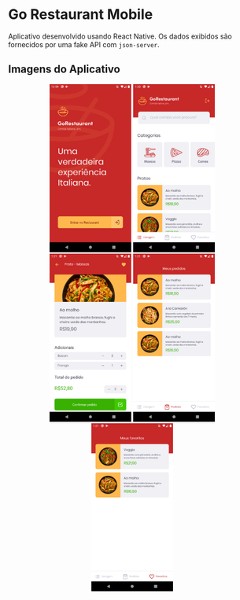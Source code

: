 # Go Restaurant Mobile

Aplicativo desenvolvido usando React Native. Os dados exibidos são fornecidos por uma fake API com `json-server`.


## Imagens do Aplicativo

<p align="center">
  <img src=".github/GoRestaurantHome.png" width="33%">
  <img src=".github/GoRestaurantDashboard.png" width="33%">
  <img src=".github/GoRestaurantFoodDetails.png" width="33%">
  <img src=".github/GoRestaurantOrders.png" width="33%">
  <img src=".github/GoRestaurantFavorites.png" width="33%">
</p>
